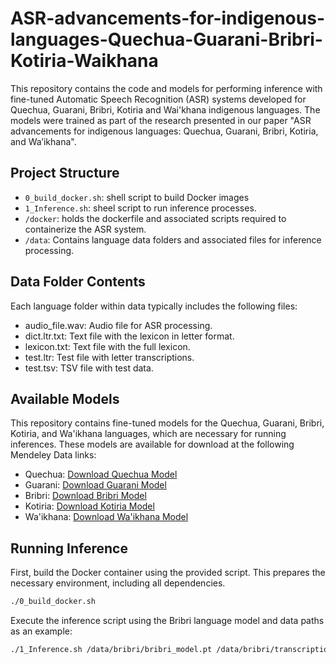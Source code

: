 # ASR-advancements-for-indigenous-languages-Quechua-Guarani-Bribri-Kotiria-Waikhana

This repository contains the code and models for performing inference with fine-tuned Automatic Speech Recognition (ASR) systems developed for Quechua, Guarani, Bribri, Kotiria and Wai'khana indigenous languages. The models were trained as part of the research presented in our paper "ASR advancements for indigenous languages: Quechua, Guarani, Bribri, Kotiria, and Wa’ikhana".

## Project Structure

- `0_build_docker.sh`: shell script to build Docker images
- `1_Inference.sh`: sheel script to  run inference processes.
- `/docker`: holds the dockerfile and associated scripts required to containerize the ASR system.
- `/data`: Contains language data folders and associated files for inference processing.

## Data Folder Contents
Each language folder within data typically includes the following files:

- audio_file.wav: Audio file for ASR processing.
- dict.ltr.txt: Text file with the lexicon in letter format.
- lexicon.txt: Text file with the full lexicon.
- test.ltr: Test file with letter transcriptions.
- test.tsv: TSV file with test data.


## Available Models

This repository contains fine-tuned models for the Quechua, Guarani, Bribri, Kotiria, and Wa'ikhana languages, which are necessary for running inferences. These models are available for download at the following Mendeley Data links:

- Quechua: [Download Quechua Model](https://data.mendeley.com/datasets/b3pnppjpf9/1)
- Guarani: [Download Guarani Model](https://data.mendeley.com/datasets/hcw7vhydpv/1)
- Bribri: [Download Bribri Model](https://data.mendeley.com/datasets/8dn49kxpz5/1)
- Kotiria: [Download Kotiria Model](https://data.mendeley.com/datasets/xd3h454tvd/1)
- Wa'ikhana: [Download Wa'ikhana Model](https://data.mendeley.com/datasets/yczy43n594/1)

## Running Inference

First, build the Docker container using the provided script. This prepares the necessary environment, including all dependencies.
```bash
./0_build_docker.sh
```
Execute the inference script using the Bribri language model and data paths as an example:
```bash
./1_Inference.sh /data/bribri/bribri_model.pt /data/bribri/transcriptions/ /data/bribri/
```
